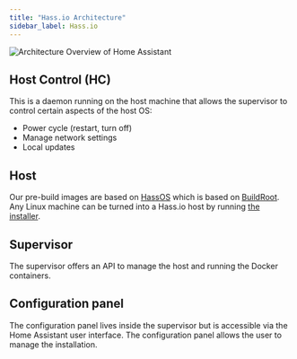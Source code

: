 ```yaml
---
title: "Hass.io Architecture"
sidebar_label: Hass.io
---
```


<img class='invertDark' src='/img/en/architecture/hassio.png'
  alt='Architecture Overview of Home Assistant' />

## Host Control (HC)

This is a daemon running on the host machine that allows the supervisor to control certain aspects of the host OS:

 - Power cycle (restart, turn off)
 - Manage network settings
 - Local updates

## Host

Our pre-build images are based on [HassOS] which is based on [BuildRoot]. Any Linux machine can be turned into a Hass.io host by running [the installer][linux].

## Supervisor

The supervisor offers an API to manage the host and running the Docker containers.

## Configuration panel

The configuration panel lives inside the supervisor but is accessible via the Home Assistant user interface. The configuration panel allows the user to manage the installation.

[HassOS]: https://github.com/home-assistant/hassos
[BuildRoot]: https://buildroot.org/
[linux]: https://www.home-assistant.io/hassio/installation/#alternative-install-on-generic-linux-server
